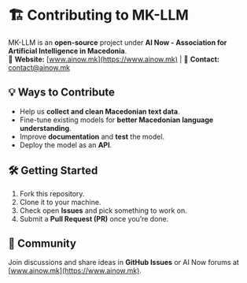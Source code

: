 
# 🏗 Contributing to MK-LLM

MK-LLM is an **open-source** project under **AI Now - Association for Artificial Intelligence in Macedonia**.  
📌 **Website:** [www.ainow.mk](https://www.ainow.mk) | 📩 **Contact:** [contact@ainow.mk](mailto:contact@ainow.mk)

## 💡 Ways to Contribute
- Help us **collect and clean Macedonian text data**.
- Fine-tune existing models for **better Macedonian language understanding**.
- Improve **documentation** and **test** the model.
- Deploy the model as an **API**.

## 🛠 Getting Started
1. Fork this repository.
2. Clone it to your machine.
3. Check open **Issues** and pick something to work on.
4. Submit a **Pull Request (PR)** once you’re done.

## 🤝 Community
Join discussions and share ideas in **GitHub Issues** or AI Now forums at [www.ainow.mk](https://www.ainow.mk).
